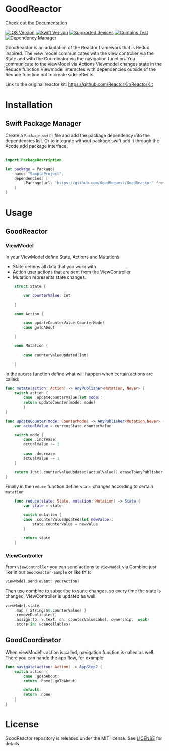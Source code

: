 # GoodReactor

[Check out the Documentation](https://goodrequest.github.io/GoodReactor/documentation/goodreactor/)

[![iOS Version](https://img.shields.io/badge/iOS_Version->=_12.0-brightgreen?logo=apple&logoColor=green)]() 
[![Swift Version](https://img.shields.io/badge/Swift_Version-5.5-green?logo=swift)](https://docs.swift.org/swift-book/)
[![Supported devices](https://img.shields.io/badge/Supported_Devices-iPhone/iPad-green)]()
[![Contains Test](https://img.shields.io/badge/Tests-YES-blue)]()
[![Dependency Manager](https://img.shields.io/badge/Dependency_Manager-SPM-red)](#swiftpackagemanager)

GoodReactor is an adaptation of the Reactor framework that is Redux inspired.
The view model communicates with the view controller via the State and with the Coordinator via the navigation function.
You communicate to the viewModel via Actions
Viewmodel changes state in the Reduce function
Viewmodel interactes with dependencies outside of the Reduce function not to create side-effects

Link to the original reactor kit: https://github.com/ReactorKit/ReactorKit


# Installation
## Swift Package Manager

Create a `Package.swift` file and add the package dependency into the dependencies list.
Or to integrate without package.swift add it through the Xcode add package interface.

```swift

import PackageDescription

let package = Package(
    name: "SampleProject",
    dependencies: [
        .Package(url: "https://github.com/GoodRequest/GoodReactor" from: "addVersion")
    ]
)

```

# Usage
## GoodReactor

### ViewModel
In your ViewModel define State, Actions and Mutations

- State defines all data that you work with
- Action user actions that are sent from the ViewController.
- Mutation represents state changes.

```swift
    struct State {

        var counterValue: Int

    }

    enum Action {

        case updateCounterValue(CounterMode)
        case goToAbout

    }

    enum Mutation {

        case counterValueUpdated(Int)

    }
```

In the `mutate` function define what will happen when certain actions are called:

```swift
func mutate(action: Action) -> AnyPublisher<Mutation, Never> {
    switch action {
        case .updateCounterValue(let mode):
        return updateCounter(mode: mode)
        }
}
    
func updateCounter(mode: CounterMode) -> AnyPublisher<Mutation,Never> {
    var actualValue = currentState.counterValue

    switch mode {
        case .increase:
        actualValue += 1

        case .decrease:
        actualValue -= 1
    }

    return Just(.counterValueUpdated(actualValue)).eraseToAnyPublisher()
}

```

Finally in the `reduce` function define `state` changes according to certain `mutation`:
```swift
    func reduce(state: State, mutation: Mutation) -> State {
        var state = state

        switch mutation {
        case .counterValueUpdated(let newValue):
            state.counterValue = newValue
        }

        return state
    }
```

### ViewController

From `ViewController` you can send actions to `ViewModel` via Combine just like in our `GoodReactor-Sample` or like this:
```swift
viewModel.send(event: yourAction)
```

Then use combine to subscribe to state changes, so every time the state is changed, ViewController is updated as well:
```swift
viewModel.state
    .map { String($0.counterValue) }
    .removeDuplicates()
    .assign(to: \.text, on: counterValueLabel, ownership: .weak)
    .store(in: &cancellables)

```

## GoodCoordinator
When viewModel's action is called, navigation function is called as well. There you can hande the app flow, for example:
```swift
func navigate(action: Action) -> AppStep? {
    switch action {
        case .goToAbout:
        return .home(.goToAbout)

        default:
        return .none
    }
}
```

# License
GoodReactor repository is released under the MIT license. See [LICENSE](LICENSE.md) for details.

